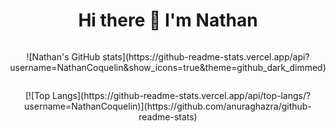 
<div style="display:flex; flex-direction:column;align-items:center;">
 <h1>Hi there 👋 I'm Nathan</h1>
<p style="text-align: center">
![Nathan's GitHub stats](https://github-readme-stats.vercel.app/api?username=NathanCoquelin&show_icons=true&theme=github_dark_dimmed)
 </p>
 <p style="text-align: center">
[![Top Langs](https://github-readme-stats.vercel.app/api/top-langs/?username=NathanCoquelin)](https://github.com/anuraghazra/github-readme-stats)
 </p>
</div>
